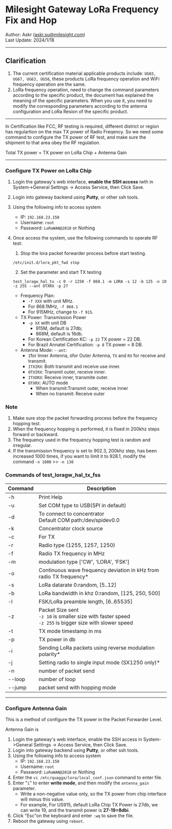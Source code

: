 # Milesight Gateway LoRa Frequency Fix and Hop

Author: Askr (<askr.su@milesight.com>)  
Last Update: 2024/1/18

---

## Clarification

1. The current certification material applicable products include: `UG65, UG67, UG63, UG56`, these products LoRa frequency operation and WiFi frequency operation are the same.  
2. LoRa frequency operation, need to change the command parameters according to the specific product, the document has explained the meaning of the specific parameters. When you use it, you need to modify the corresponding parameters according to the antenna configuration and LoRa Resion of the specific product.

---
In Certification like FCC, RF testing is required, different district or region has regulartion on the max TX power of Radio Freqency. So we need some command to configure the TX power of RF test, and make sure the shipment to that area obey the RF regulation.

Total TX power = TX power on LoRa Chip + Antenna Gain

---

### Configure TX Power on LoRa Chip

1. Login the gateway's web interface, **enable the SSH access** iwth in System->General Settings -> Access Service, then Click Save.
2. Login into gateway backend using **Putty**, or other ssh tools.
3. Using the following info to access system
   - IP: `192.168.23.150`
   - Username: `root`
   - Password: `LoRaWAN@2018` or Nothing
4. Once access the system, use the following commands to operate RF test:
   1. Stop the lora packet forwarder process before start testing.

   ```
   /etc/init.d/lora_pkt_fwd stop
   ```

   2. Set the parameter and start TX testing

   ```
   test_loragw_hal_tx -c 0 -r 1250 -f 868.1 -m LORA -s 12 -b 125 -n 10 -z 255 --ant OTXRX -p 27
   ```

   - Frequency Plan:
     - `-f XXX` with unit MHz.
     - For 868.1MHz, `-f 868.1`
     - For 915MHz, change to `-f 915`.
   - TX Power: Transmission Power
     - `-p XX` with unit DB
       - 915M, default is 27db;
       - 868M, default is 16db.
     - For Korean Certification KC: `-p 22` TX power = 22 DB.
     - For Brazil Annatel Certification: `-p 8` TX power = 8 DB.
   - Antenna Mode: `--ant`:
     - `I`for Inner Antenna, `O`for Outer Antenna, `TX` and `RX` for receive and transmit.
     - `ITXIRX`: Both transmit and receive use inner.
     - `OTXIRX`: Transmit outer, receive inner.
     - `ITXORX`: Receive inner, transmite outer.
     - `OTXRX`: AUTO mode
       - When transmit:Transmit outer, receive inner
       - When no transmit: Receive outer

### Note

1. Make sure stop the packet forwarding process before the frequency hopping test.
2. When the frequency hopping is performed, it is fixed in 200khz steps forward or backward.
3. The frequency used in the frequency hopping test is random and irregular.
4. If the transmission frequency is set to 902.3, 200khz step, has been increased 1000 times, if you want to limit it to 928.1, modify the command `-n 1000` >> `-n 130`

### Commands of test_loragw_hal_tx_fss

| Command | Description                                                                                                |
| ------- | ---------------------------------------------------------------------------------------------------------- |
| -h      | Print Help                                                                                                 |
| -u      | Set COM type to USB(SPI in default)                                                                        |
| -d      | To connect to concentrator<br>Default COM path:/dev/spidev0.0                                              |
| -k      | Concentrator clock source                                                                                  |
| -c      | For TX                                                                                                     |
| -r      | Radio type (1255, 1257, 1250)                                                                              |
| -f      | Radio TX frequency in MHz                                                                                  |
| -m      | modulation type ['CW', 'LORA', 'FSK']                                                                      |
| -o      | Continuous wave frequency deviation in kHz from radio TX frequency\*                                       |
| -s      | LoRa datarate 0:random, [5..12]                                                                            |
| -b      | LoRa bandwidth in khz 0:random, [125, 250, 500]                                                            |
| -l      | FSK/LoRa preamble length, [6..65535]                                                                       |
| -z      | Packet Size sent<br>`-z 10` is smaller size with faster speed<br>`-z 255` is bigger size with slower speed |
| -t      | TX mode timestamp in ms                                                                                    |
| -p      | TX power in db                                                                                             |
| -i      | Sending LoRa packets using reverse modulation polarity\*                                                   |
| -j      | Setting radio to single input mode (SX1250 only)\*                                                         |
| -n      | number of packet send                                                                                      |
| --loop  | number of loop                                                                                             |
| --jump  | packet send with hopping mode                                                                              |

---

### Configure Antenna Gain

This is a method of configure the TX power in the Packet Forwarder Level.

Antenna Gain is  

1. Login the gateway's web interface, enable the SSH access in System->General Settings -> Access Service, then Click Save.
2. Login into gateway backend using **Putty**, or other ssh tools.
3. Using the following info to access system
   - IP: `192.168.23.150`
   - Username: `root`
   - Password: `LoRaWAN@2018` or Nothing
4. Enter the `vi /etc/quagga/lora/local_conf.json` command to enter file.
5. Enter "`i`" to enter **write mode**, and then modify the `antenna_gain` parameter.
   - Write a non-negative value only, so the TX power from chip interface will minus this value.
   - For example, For US915, default LoRa Chip TX Power is 27db, we can write 19, and the transmit power is **27-19=8dbi**.
6. Click "Esc"on the keyboard and enter `:wq` to save the file.
7. Reboot the gateway using `reboot`.
